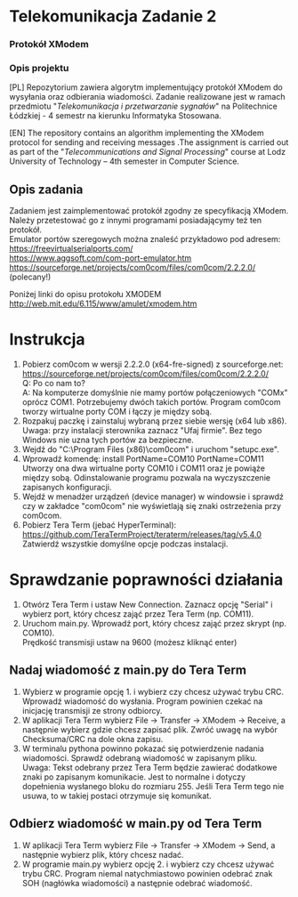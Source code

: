 # Telekomunikacja Zadanie 2 
### Protokół XModem
### Opis projektu
[PL] Repozytorium zawiera algorytm implementujący protokół XModem do wysyłania oraz odbierania wiadomości. Zadanie realizowane jest w ramach przedmiotu "*Telekomunikacja i przetwarzanie sygnałów*" na Politechnice Łódzkiej - 4 semestr na kierunku Informatyka Stosowana.

[EN] The repository contains an algorithm implementing the XModem protocol for sending and receiving messages .The assignment is carried out as part of the "*Telecommunications and Signal Processing*" course at Lodz University of Technology – 4th semester in Computer Science.

## Opis zadania
Zadaniem jest zaimplementować protokół zgodny ze specyfikacją XModem.<br />Należy przetestować go z innymi programami posiadającymy też ten protokół.<br />Emulator portów szeregowych można znaleść przykładowo pod adresem:<br />
https://freevirtualserialports.com/<br />
https://www.aggsoft.com/com-port-emulator.htm<br />
https://sourceforge.net/projects/com0com/files/com0com/2.2.2.0/ (polecany!)

Poniżej linki do opisu protokołu XMODEM
http://web.mit.edu/6.115/www/amulet/xmodem.htm

# Instrukcja
1. Pobierz com0com w wersji 2.2.2.0 (x64-fre-signed) z sourceforge.net:<br />https://sourceforge.net/projects/com0com/files/com0com/2.2.2.0/<br />
Q: Po co nam to?<br />
A: Na komputerze domyślnie nie mamy portów połączeniowych "COMx" oprócz COM1. Potrzebujemy dwóch takich portów. Program com0com tworzy wirtualne porty COM i łączy je między sobą.
2. Rozpakuj paczkę i zainstaluj wybraną przez siebie wersję (x64 lub x86).
Uwaga: przy instalacji sterownika zaznacz "Ufaj firmie". Bez tego Windows nie uzna tych portów za bezpieczne.
3. Wejdź do "C:\Program Files (x86)\com0com" i uruchom "setupc.exe". 
4. Wprowadź komendę: install PortName=COM10 PortName=COM11
Utworzy ona dwa wirtualne porty COM10 i COM11 oraz je powiąże między sobą. Odinstalowanie programu pozwala na wyczyszczenie zapisanych konfiguracji.
5. Wejdź w menadżer urządzeń (device manager) w windowsie i sprawdź czy w zakładce "com0com" nie wyświetlają się znaki ostrzeżenia przy com0com.
6. Pobierz Tera Term (jebać HyperTerminal):<br />https://github.com/TeraTermProject/teraterm/releases/tag/v5.4.0<br />
Zatwierdź wszystkie domyślne opcje podczas instalacji.

# Sprawdzanie poprawności działania
1. Otwórz Tera Term i ustaw New Connection. Zaznacz opcję "Serial" i wybierz port, który chcesz zająć przez Tera Term (np. COM11).
2. Uruchom main.py. Wprowadź port, który chcesz zająć przez skrypt (np. COM10).<br />
Prędkość transmisji ustaw na 9600 (możesz kliknąć enter)
## Nadaj wiadomość z main.py do Tera Term
1. Wybierz w programie opcję 1. i wybierz czy chcesz używać trybu CRC. Wprowadź wiadomość do wysłania. Program powinien czekać na inicjację transmisji ze strony odbiorcy.
2. W aplikacji Tera Term wybierz File -> Transfer -> XModem -> Receive, a następnie wybierz gdzie chcesz zapisać plik. Zwróć uwagę na wybór Checksuma/CRC na dole okna zapisu.
3. W terminalu pythona powinno pokazać się potwierdzenie nadania wiadomości. Sprawdź odebraną wiadomość w zapisanym pliku.<br />Uwaga: Tekst odebrany przez Tera Term będzie zawierać dodatkowe znaki po zapisanym komunikacie. Jest to normalne i dotyczy dopełnienia wysłanego bloku do rozmiaru 255. Jeśli Tera Term tego nie usuwa, to w takiej postaci otrzymuje się komunikat.
## Odbierz wiadomość w main.py od Tera Term
1. W aplikacji Tera Term wybierz File -> Transfer -> XModem -> Send, a następnie wybierz plik, który chcesz nadać. 
2. W programie main.py wybierz opcję 2. i wybierz czy chcesz używać trybu CRC. Program niemal natychmiastowo powinien odebrać znak SOH (nagłówka wiadomości) a następnie odebrać wiadomość.
